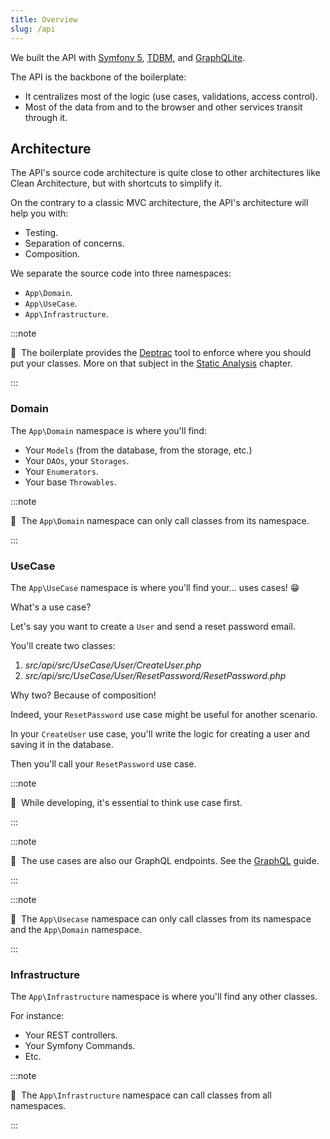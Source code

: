 ```yaml
---
title: Overview
slug: /api
---
```


We built the API with [Symfony 5](https://symfony.com/), [TDBM](https://github.com/thecodingmachine/tdbm), and 
[GraphQLite](https://graphqlite.thecodingmachine.io/).

The API is the backbone of the boilerplate:

* It centralizes most of the logic (use cases, validations, access control).
* Most of the data from and to the browser and other services transit through it.

## Architecture

The API's source code architecture is quite close to other architectures like Clean Architecture, but with shortcuts
to simplify it.

On the contrary to a classic MVC architecture, the API's architecture will help you with:

* Testing.
* Separation of concerns.
* Composition.

We separate the source code into three namespaces:

* `App\Domain`.
* `App\UseCase`.
* `App\Infrastructure`.

:::note

📣&nbsp;&nbsp;The boilerplate provides the [Deptrac](https://github.com/sensiolabs-de/deptrac) tool to enforce where you
should put your classes. More on that subject in the [Static Analysis](/docs/api/static-analysis) chapter.

:::

### Domain

The `App\Domain` namespace is where you'll find:

* Your `Models` (from the database, from the storage, etc.)
* Your `DAOs`, your `Storages`.
* Your `Enumerators`.
* Your base `Throwables`.

:::note

📣&nbsp;&nbsp;The `App\Domain` namespace can only call classes from its namespace.

:::

### UseCase

The `App\UseCase` namespace is where you'll find your... uses cases! 😁

What's a use case?

Let's say you want to create a `User` and send a reset password email.

You'll create two classes:

1. *src/api/src/UseCase/User/CreateUser.php*
2. *src/api/src/UseCase/User/ResetPassword/ResetPassword.php*

Why two? Because of composition!

Indeed, your `ResetPassword` use case might be useful for another scenario.

In your `CreateUser` use case, you'll write the logic for creating a user and saving it in the database.

Then you'll call your `ResetPassword` use case.

:::note

📣&nbsp;&nbsp;While developing, it's essential to think use case first.

:::

:::note

📣&nbsp;&nbsp;The use cases are also our GraphQL endpoints. See the [GraphQL](/docs/guides/graphql) guide.

:::

:::note

📣&nbsp;&nbsp;The `App\Usecase` namespace can only call classes from its namespace and the `App\Domain` namespace.

:::

### Infrastructure

The `App\Infrastructure` namespace is where you'll find any other classes.

For instance:

* Your REST controllers.
* Your Symfony Commands.
* Etc.

:::note

📣&nbsp;&nbsp;The `App\Infrastructure` namespace can call classes from all namespaces.

:::
